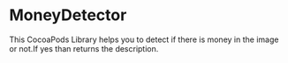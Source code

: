# MoneyDetector
This CocoaPods Library helps you to detect if there is money in the image or not.If yes than returns the description.
